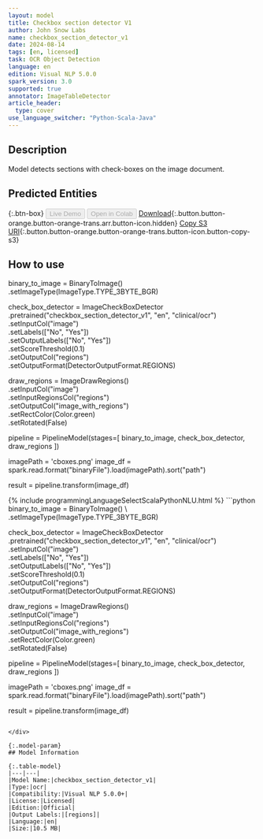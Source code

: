 ```yaml
---
layout: model
title: Checkbox section detector V1
author: John Snow Labs
name: checkbox_section_detector_v1
date: 2024-08-14
tags: [en, licensed]
task: OCR Object Detection
language: en
edition: Visual NLP 5.0.0
spark_version: 3.0
supported: true
annotator: ImageTableDetector
article_header:
  type: cover
use_language_switcher: "Python-Scala-Java"
---
```


## Description

Model detects  sections with check-boxes on the image document.

## Predicted Entities



{:.btn-box}
<button class="button button-orange" disabled>Live Demo</button>
<button class="button button-orange" disabled>Open in Colab</button>
[Download](https://s3.amazonaws.com/auxdata.johnsnowlabs.com/clinical/ocr/checkbox_section_detector_v1_en_5.0.0_3.0_1723630949985.zip){:.button.button-orange.button-orange-trans.arr.button-icon.hidden}
[Copy S3 URI](s3://auxdata.johnsnowlabs.com/clinical/ocr/checkbox_section_detector_v1_en_5.0.0_3.0_1723630949985.zip){:.button.button-orange.button-orange-trans.button-icon.button-copy-s3}

## How to use

binary_to_image = BinaryToImage() \
    .setImageType(ImageType.TYPE_3BYTE_BGR)

check_box_detector = ImageCheckBoxDetector \
    .pretrained("checkbox_section_detector_v1", "en", "clinical/ocr") \
    .setInputCol("image") \
    .setLabels(["No", "Yes"]) \
    .setOutputLabels(["No", "Yes"]) \
    .setScoreThreshold(0.1) \
    .setOutputCol("regions") \
    .setOutputFormat(DetectorOutputFormat.REGIONS)

draw_regions = ImageDrawRegions() \
    .setInputCol("image") \
    .setInputRegionsCol("regions") \
    .setOutputCol("image_with_regions") \
    .setRectColor(Color.green) \
    .setRotated(False)

pipeline = PipelineModel(stages=[
    binary_to_image,
    check_box_detector,
    draw_regions
])

imagePath = 'cboxes.png'
image_df = spark.read.format("binaryFile").load(imagePath).sort("path")

result = pipeline.transform(image_df)

<div class="tabs-box" markdown="1">
{% include programmingLanguageSelectScalaPythonNLU.html %}
```python
binary_to_image = BinaryToImage() \
    .setImageType(ImageType.TYPE_3BYTE_BGR)

check_box_detector = ImageCheckBoxDetector \
    .pretrained("checkbox_section_detector_v1", "en", "clinical/ocr") \
    .setInputCol("image") \
    .setLabels(["No", "Yes"]) \
    .setOutputLabels(["No", "Yes"]) \
    .setScoreThreshold(0.1) \
    .setOutputCol("regions") \
    .setOutputFormat(DetectorOutputFormat.REGIONS)

draw_regions = ImageDrawRegions() \
    .setInputCol("image") \
    .setInputRegionsCol("regions") \
    .setOutputCol("image_with_regions") \
    .setRectColor(Color.green) \
    .setRotated(False)

pipeline = PipelineModel(stages=[
    binary_to_image,
    check_box_detector,
    draw_regions
])

imagePath = 'cboxes.png'
image_df = spark.read.format("binaryFile").load(imagePath).sort("path")

result = pipeline.transform(image_df)
```

</div>

{:.model-param}
## Model Information

{:.table-model}
|---|---|
|Model Name:|checkbox_section_detector_v1|
|Type:|ocr|
|Compatibility:|Visual NLP 5.0.0+|
|License:|Licensed|
|Edition:|Official|
|Output Labels:|[regions]|
|Language:|en|
|Size:|10.5 MB|